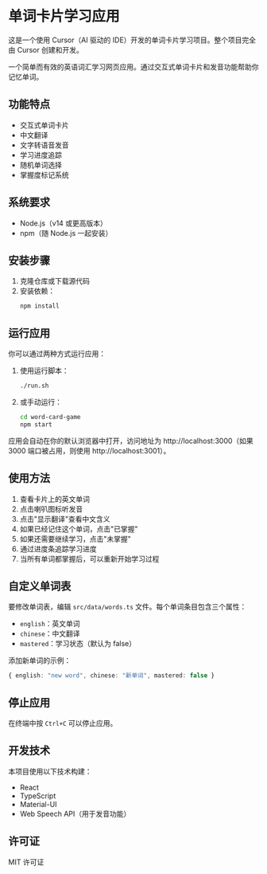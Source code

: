 # 单词卡片学习应用

这是一个使用 Cursor（AI 驱动的 IDE）开发的单词卡片学习项目。整个项目完全由 Cursor 创建和开发。

一个简单而有效的英语词汇学习网页应用。通过交互式单词卡片和发音功能帮助你记忆单词。

## 功能特点

- 交互式单词卡片
- 中文翻译
- 文字转语音发音
- 学习进度追踪
- 随机单词选择
- 掌握度标记系统

## 系统要求

- Node.js（v14 或更高版本）
- npm（随 Node.js 一起安装）

## 安装步骤

1. 克隆仓库或下载源代码
2. 安装依赖：
   ```bash
   npm install
   ```

## 运行应用

你可以通过两种方式运行应用：

1. 使用运行脚本：
   ```bash
   ./run.sh
   ```

2. 或手动运行：
   ```bash
   cd word-card-game
   npm start
   ```

应用会自动在你的默认浏览器中打开，访问地址为 http://localhost:3000（如果 3000 端口被占用，则使用 http://localhost:3001）。

## 使用方法

1. 查看卡片上的英文单词
2. 点击喇叭图标听发音
3. 点击"显示翻译"查看中文含义
4. 如果已经记住这个单词，点击"已掌握"
5. 如果还需要继续学习，点击"未掌握"
6. 通过进度条追踪学习进度
7. 当所有单词都掌握后，可以重新开始学习过程

## 自定义单词表

要修改单词表，编辑 `src/data/words.ts` 文件。每个单词条目包含三个属性：
- `english`：英文单词
- `chinese`：中文翻译
- `mastered`：学习状态（默认为 false）

添加新单词的示例：
```typescript
{ english: "new word", chinese: "新单词", mastered: false }
```

## 停止应用

在终端中按 `Ctrl+C` 可以停止应用。

## 开发技术

本项目使用以下技术构建：
- React
- TypeScript
- Material-UI
- Web Speech API（用于发音功能）

## 许可证

MIT 许可证 